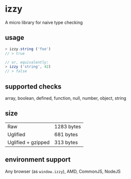 # izzy

A micro library for naive type checking

## usage

```js
> izzy.string ('foo')
// > true

// or, equivalently:
> izzy ('string', 42)
// > false
```

## supported checks

array, boolean, defined, function, null, number, object, string

## size

|						|				|
|-----------------------|---------------|
| Raw					| 1283 bytes	|
| Uglified				| 681 bytes		|
| Uglified + gzipped	| 313 bytes		|

## environment support

Any browser (as `window.izzy`), AMD, CommonJS, NodeJS